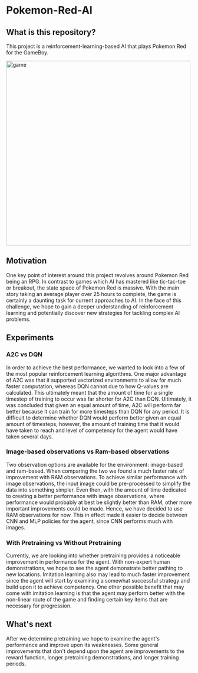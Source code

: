 # Pokemon-Red-AI

## What is this repository?

This project is a reinforcement-learning-based AI that plays Pokemon Red for the GameBoy. 

<img src="https://github.com/JFlaherty347/Pokemon-Red-AI/blob/master/images/Screenshot%20from%202021-01-07%2015-53-28.png" alt="game" width="500">

## Motivation

One key point of interest around this project revolves around Pokemon Red being an RPG. In contrast to games which AI has mastered like tic-tac-toe or breakout, the state space of Pokemon Red is massive. With the main story taking an average player over 25 hours to complete, the game is certainly a daunting task for current approaches to AI. In the face of this challenge, we hope to gain a deeper understanding of reinforcement learning and potentially discover new strategies for tackling complex AI problems.

## Experiments

### A2C vs DQN

In order to achieve the best performance, we wanted to look into a few of the most popular reinforcement learning algorithms. One major advantage of A2C was that it supported vectorized environments to allow for much faster computation, whereas DQN cannot due to how Q-values are calculated. This ultimately meant that the amount of time for a single timestep of training to occur was far shorter for A2C than DQN. Ultimately, it was concluded that given an equal amount of time, A2C will perform far better because it can train for more timesteps than DQN for any period. It is difficult to determine whether DQN would perform better given an equal amount of timesteps, however, the amount of training time that it would have taken to reach and level of competency for the agent would have taken several days. 

### Image-based observations vs Ram-based observations

Two observation options are available for the environment: image-based and ram-based. When comparing the two we found a much faster rate of improvement with RAM observations. To achieve similar performance with image observations, the input image could be pre-processed to simplify the data into something simpler. Even then, with the amount of time dedicated to creating a better performance with image observations, where performance would probably at best be slightly better than RAM, other more important improvements could be made. Hence, we have decided to use RAM observations for now. This in effect made it easier to decide between CNN and MLP policies for the agent, since CNN performs much with images.

### With Pretraining vs Without Pretraining

Currently, we are looking into whether pretraining provides a noticeable improvement in performance for the agent. With non-expert human demonstrations, we hope to see the agent demonstrate better pathing to new locations. Imitation learning also may lead to much faster improvement since the agent will start by examining a somewhat successful strategy and build upon it to achieve competency. One other possible benefit that may come with imitation learning is that the agent may perform better with the non-linear route of the game and finding certain key items that are necessary for progression.

## What's next

After we determine pretraining we hope to examine the agent's performance and improve upon its weaknesses. Some general improvements that don't depend upon the agent are improvements to the reward function, longer pretraining demonstrations, and longer training periods.
